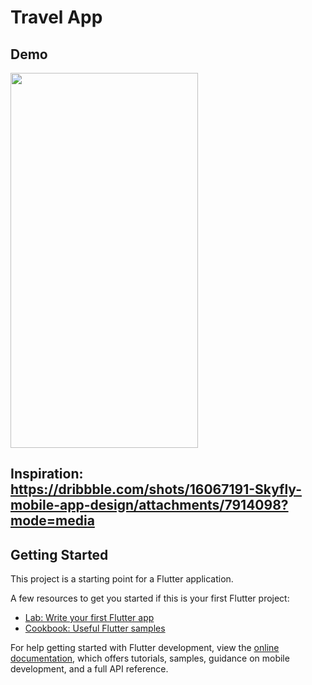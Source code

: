 # Travel App
## Demo


<p >
  <img width="300" height="600" src="assets/to_readme/travel_app_gif.gif" >
</p>

## Inspiration: https://dribbble.com/shots/16067191-Skyfly-mobile-app-design/attachments/7914098?mode=media

## Getting Started

This project is a starting point for a Flutter application.

A few resources to get you started if this is your first Flutter project:

- [Lab: Write your first Flutter app](https://docs.flutter.dev/get-started/codelab)
- [Cookbook: Useful Flutter samples](https://docs.flutter.dev/cookbook)

For help getting started with Flutter development, view the
[online documentation](https://docs.flutter.dev/), which offers tutorials,
samples, guidance on mobile development, and a full API reference.
